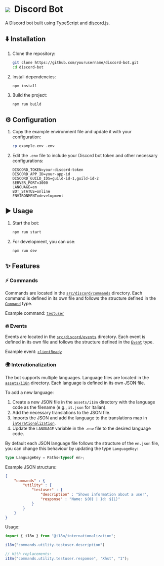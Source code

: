 <h1><img src="https://skillicons.dev/icons?i=discord">&nbsp; Discord Bot</h1>
A Discord bot built using TypeScript and <a href="https://discord.js.org/">discord.js</a>.

## ⬇️ Installation
1. Clone the repository:
    ```sh
    git clone https://github.com/yourusername/discord-bot.git
    cd discord-bot
    ```

2. Install dependencies:
    ```sh
    npm install
    ```

3. Build the project:
    ```sh
    npm run build
    ```

## ⚙️ Configuration
1. Copy the example environment file and update it with your configuration:
    ```sh
    cp example.env .env
    ```

2. Edit the `.env` file to include your Discord bot token and other necessary configurations:
    ```env
    DISCORD_TOKEN=your-discord-token
    DISCORD_APP_ID=your-app-id
    DISCORD_GUILD_IDS=guild-id-1,guild-id-2
    SERVER_PORT=3000
    LANGUAGE=en
    BOT_STATUS=online
    ENVIRONMENT=development
    ```

## ▶️ Usage
1. Start the bot:
    ```sh
    npm run start
    ```

2. For development, you can use:
    ```sh
    npm run dev
    ```

## ✨ Features
### ⚡ Commands
Commands are located in the [`src/discord/commands`](src/discord/commands) directory. Each command is defined in its own file and follows the structure defined in the [`Command`](src/discord/commands.ts) type.

Example command: [`testuser`](src/discord/commands/debug/testuser.ts)

### 🔥 Events
Events are located in the [`src/discord/events`](src/discord/events) directory. Each event is defined in its own file and follows the structure defined in the [`Event`](src/discord/events.ts) type.

Example event: [`clientReady`](src/discord/events/clientReady.ts)

### 🌍 Interationalization
The bot supports multiple languages. Language files are located in the [`assets/i18n`](assets/i18n) directory. Each language is defined in its own JSON file.

To add a new language:
1. Create a new JSON file in the `assets/i18n` directory with the language code as the filename (e.g., `it.json` for Italian).
2. Add the necessary translations to the JSON file.
3. Imports the JSON and add the language to the translations map in [`interationalization`](src/18n/interationalization.ts).
4. Update the `LANGUAGE` variable in the `.env` file to the desired language code.

By default each JSON language file follows the structure of the `en.json` file, you can change this behaviour by updating the type `LanguageKey`:
```typescript
type LanguageKey = Paths<typeof en>;
```
Example JSON structure:
```json
{
    "commands" : {
        "utility" : {
            "testuser" : {
                "description" : "Shows information about a user",
                "response" : "Name: ${0} | Id: ${1}"
            }
        }  
    }
}
```
Usage:
```typescript
import { i18n } from "@i18n/internationalization";

i18n("commands.utility.testuser.description")

// With replacements:
i18n("commands.utility.testuser.response", "Xhst", "1");
```
